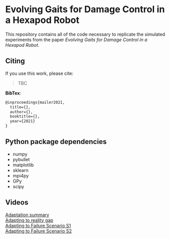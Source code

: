 # Evolving Gaits for Damage Control in a Hexapod Robot

This repository contains all of the code necessary to replicate the simulated experiments from the paper *Evolving Gaits for Damage Control in a Hexapod Robot*.

## Citing
If you use this work, please cite:

>TBC

**BibTex**:
```latex
@inproceedings{mailer2021,
  title={},
  author={},
  booktitle={},
  year={2021}
}
``` 

## Python package dependencies
* numpy
* pybullet
* matplotlib
* sklearn
* mpi4py
* GPy
* scipy

## Videos
[Adaptation summary](https://youtu.be/3KyUpPa7iBk)\
[Adapting to reality gap](https://youtu.be/4OiwZUYhZuA)\
[Adapting to Failure Scenario S1](https://youtu.be/4rsNQu46i6c)\
[Adapting to Failure Scenario S2](https://youtu.be/6fp-Spu_-Wc)


